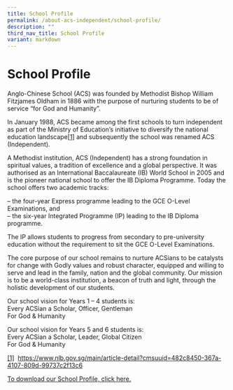 ```yaml
---
title: School Profile
permalink: /about-acs-independent/school-profile/
description: ""
third_nav_title: School Profile
variant: markdown
---
```

<h1>School Profile</h1>
<p>Anglo-Chinese School (ACS) was founded by Methodist Bishop William Fitzjames
Oldham in 1886 with the purpose of nurturing&nbsp;students to be of service
“for God and Humanity”.</p>
<p>In January 1988, ACS became among the first schools to turn independent
as part of the Ministry of Education’s initiative to diversify the national
education landscape<a href="https://www.acsindep.moe.edu.sg/about-acs-independent/school-profile/#_ftn1" rel="noopener noreferrer nofollow" target="_blank">[1]</a>&nbsp;and
subsequently the school was renamed ACS (Independent).</p>
<p>A Methodist institution, ACS (Independent) has a strong foundation in
spiritual values, a tradition of excellence and a global perspective. It
was authorised as an International Baccalaureate (IB) World School in 2005
and is the pioneer national school to offer the IB Diploma Programme. Today
the school offers two academic tracks:</p>
<p>– the four-year Express programme leading to the GCE O-Level Examinations,
and
<br>– the six-year Integrated Programme (IP) leading to the IB Diploma programme.</p>
<p>The IP allows students to progress from secondary to pre-university education
without the requirement to sit the GCE O-Level Examinations.</p>
<p>The core purpose of our school remains to nurture ACSians to be catalysts
for change with Godly values and robust character, equipped and willing
to serve and lead in the family, nation and the global community. Our mission
is to be a world-class institution, a beacon of truth and light, through
the holistic development of our students.</p>
<p>Our school vision for Years 1 – 4 students is:
<br>Every ACSian a Scholar, Officer, Gentleman
<br>For God &amp; Humanity</p>
<p>Our school vision for Years 5 and 6 students is:
<br>Every ACSian a Scholar, Leader, Global Citizen
<br>For God &amp; Humanity</p>
<p><a href="https://www.acsindep.moe.edu.sg/about-acs-independent/school-profile/#_ftnref1" rel="noopener noreferrer nofollow" target="_blank">[1]</a>&nbsp;
<a href="https://www.nlb.gov.sg/main/article-detail?cmsuuid=482c8450-367a-4107-809d-99737c2f13c6" rel="noopener noreferrer nofollow" target="_blank">https://www.nlb.gov.sg/main/article-detail?cmsuuid=482c8450-367a-4107-809d-99737c2f13c6</a>
</p>
<p><a href="/files/School%20Profile/2025_school_profile_17_sept.pdf" rel="noopener nofollow" target="_blank">To download our School Profile, click here.</a>
</p>
<p></p>

